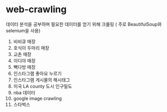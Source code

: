 # web-crawling

데이터 분석을 공부하며 필요한 데이터를 얻기 위해 크롤링 ( 주로 BeautifulSoup와 selenium을 사용)

1. 비비큐 매장 
2. 호식이 두마리 매장
3. 교촌 매장
4. 이디야 매장
5. 빽다방 매장
6. 인스타그램 좋아요 누르기 
7. 인스타그램 게시물의 해시태그 
8. 미국 LA county 도시 인구밀도 
9. nba 데이터 
10. google image crawling
11. 스타벅스 
